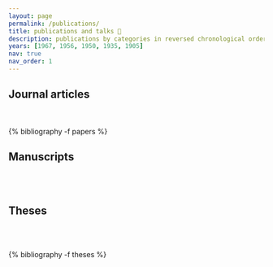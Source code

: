 ```yaml
---
layout: page
permalink: /publications/
title: publications and talks 📝
description: publications by categories in reversed chronological order. generated by jekyll-scholar.
years: [1967, 1956, 1950, 1935, 1905]
nav: true
nav_order: 1
---
```

<!-- _pages/publications.md -->
<div class="publications">

<h2 class="year">Journal articles</h2><br><br>
{% bibliography -f papers %}

<h2 class="year">Manuscripts</h2><br><br>

<!-- <h2 class="year">Proceedings articles</h2><br><br> -->

<h2 class="year">Theses</h2><br><br>
  
{% bibliography -f theses %}

</div>

<div class="publications">
